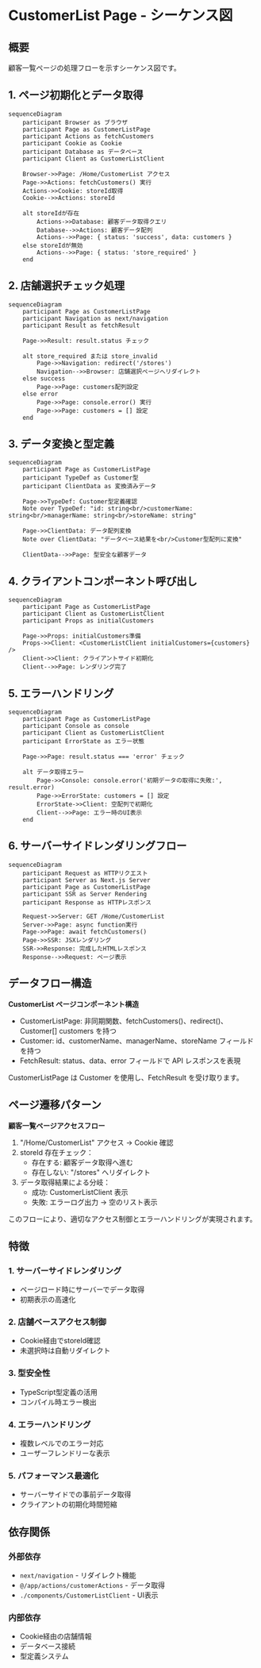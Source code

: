 # CustomerList Page - シーケンス図

## 概要
顧客一覧ページの処理フローを示すシーケンス図です。

## 1. ページ初期化とデータ取得

```mermaid
sequenceDiagram
    participant Browser as ブラウザ
    participant Page as CustomerListPage
    participant Actions as fetchCustomers
    participant Cookie as Cookie
    participant Database as データベース
    participant Client as CustomerListClient

    Browser->>Page: /Home/CustomerList アクセス
    Page->>Actions: fetchCustomers() 実行
    Actions->>Cookie: storeId取得
    Cookie-->>Actions: storeId
    
    alt storeIdが存在
        Actions->>Database: 顧客データ取得クエリ
        Database-->>Actions: 顧客データ配列
        Actions-->>Page: { status: 'success', data: customers }
    else storeIdが無効
        Actions-->>Page: { status: 'store_required' }
    end
```

## 2. 店舗選択チェック処理

```mermaid
sequenceDiagram
    participant Page as CustomerListPage
    participant Navigation as next/navigation
    participant Result as fetchResult

    Page->>Result: result.status チェック
    
    alt store_required または store_invalid
        Page->>Navigation: redirect('/stores')
        Navigation-->>Browser: 店舗選択ページへリダイレクト
    else success
        Page->>Page: customers配列設定
    else error
        Page->>Page: console.error() 実行
        Page->>Page: customers = [] 設定
    end
```

## 3. データ変換と型定義

```mermaid
sequenceDiagram
    participant Page as CustomerListPage
    participant TypeDef as Customer型
    participant ClientData as 変換済みデータ

    Page->>TypeDef: Customer型定義確認
    Note over TypeDef: "id: string<br/>customerName: string<br/>managerName: string<br/>storeName: string"
    
    Page->>ClientData: データ配列変換
    Note over ClientData: "データベース結果を<br/>Customer型配列に変換"
    
    ClientData-->>Page: 型安全な顧客データ
```

## 4. クライアントコンポーネント呼び出し

```mermaid
sequenceDiagram
    participant Page as CustomerListPage
    participant Client as CustomerListClient
    participant Props as initialCustomers

    Page->>Props: initialCustomers準備
    Props->>Client: <CustomerListClient initialCustomers={customers} />
    Client->>Client: クライアントサイド初期化
    Client-->>Page: レンダリング完了
```

## 5. エラーハンドリング

```mermaid
sequenceDiagram
    participant Page as CustomerListPage
    participant Console as console
    participant Client as CustomerListClient
    participant ErrorState as エラー状態

    Page->>Page: result.status === 'error' チェック
    
    alt データ取得エラー
        Page->>Console: console.error('初期データの取得に失敗:', result.error)
        Page->>ErrorState: customers = [] 設定
        ErrorState->>Client: 空配列で初期化
        Client-->>Page: エラー時のUI表示
    end
```

## 6. サーバーサイドレンダリングフロー

```mermaid
sequenceDiagram
    participant Request as HTTPリクエスト
    participant Server as Next.js Server
    participant Page as CustomerListPage
    participant SSR as Server Rendering
    participant Response as HTTPレスポンス

    Request->>Server: GET /Home/CustomerList
    Server->>Page: async function実行
    Page->>Page: await fetchCustomers()
    Page->>SSR: JSXレンダリング
    SSR->>Response: 完成したHTMLレスポンス
    Response-->>Request: ページ表示
```

## データフロー構造

**CustomerList ページコンポーネント構造**
- CustomerListPage: 非同期関数、fetchCustomers()、redirect()、Customer[] customers を持つ
- Customer: id、customerName、managerName、storeName フィールドを持つ
- FetchResult: status、data、error フィールドで API レスポンスを表現

CustomerListPage は Customer を使用し、FetchResult を受け取ります。

## ページ遷移パターン

**顧客一覧ページアクセスフロー**
1. "/Home/CustomerList" アクセス → Cookie 確認
2. storeId 存在チェック：
   - 存在する: 顧客データ取得へ進む
   - 存在しない: "/stores" へリダイレクト
3. データ取得結果による分岐：
   - 成功: CustomerListClient 表示
   - 失敗: エラーログ出力 → 空のリスト表示

このフローにより、適切なアクセス制御とエラーハンドリングが実現されます。

## 特徴

### 1. サーバーサイドレンダリング
- ページロード時にサーバーでデータ取得
- 初期表示の高速化

### 2. 店舗ベースアクセス制御
- Cookie経由でstoreId確認
- 未選択時は自動リダイレクト

### 3. 型安全性
- TypeScript型定義の活用
- コンパイル時エラー検出

### 4. エラーハンドリング
- 複数レベルでのエラー対応
- ユーザーフレンドリーな表示

### 5. パフォーマンス最適化
- サーバーサイドでの事前データ取得
- クライアントの初期化時間短縮

## 依存関係

### 外部依存
- `next/navigation` - リダイレクト機能
- `@/app/actions/customerActions` - データ取得
- `./components/CustomerListClient` - UI表示

### 内部依存
- Cookie経由の店舗情報
- データベース接続
- 型定義システム